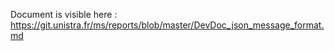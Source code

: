 Document is visible here : https://git.unistra.fr/ms/reports/blob/master/DevDoc_json_message_format.md